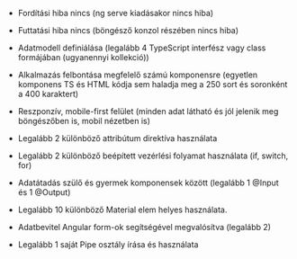 
- Fordítási hiba nincs (ng serve kiadásakor nincs hiba)

- Futtatási hiba nincs (böngésző konzol részében nincs hiba)

- Adatmodell definiálása (legalább 4 TypeScript interfész vagy class formájában (ugyanennyi kollekció))

- Alkalmazás felbontása megfelelő számú komponensre (egyetlen komponens TS és HTML kódja sem haladja meg a 250 sort és soronként a 400 karaktert)

- Reszponzív, mobile-first felület (minden adat látható és jól jelenik meg böngészőben is, mobil nézetben is)

- Legalább 2 különböző attribútum direktíva használata

- Legalább 2 különböző beépített vezérlési folyamat használata (if, switch, for)

- Adatátadás szülő és gyermek komponensek között (legalább 1 @Input és 1 @Output)

- Legalább 10 különböző Material elem helyes használata.

- Adatbevitel Angular form-ok segítségével megvalósítva (legalább 2)

- Legalább 1 saját Pipe osztály írása és használata




